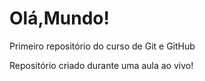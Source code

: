 # Olá,Mundo!
 Primeiro repositório do curso de Git e GitHub

Repositório criado durante uma aula ao vivo!